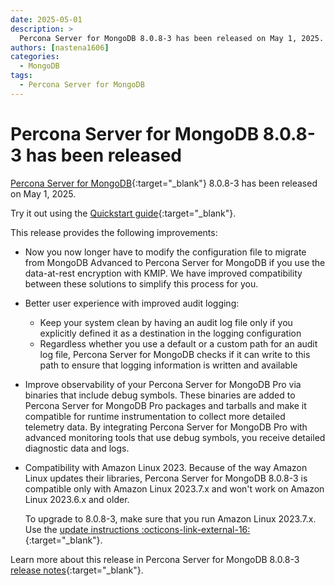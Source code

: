 ```yaml
---
date: 2025-05-01
description: >
  Percona Server for MongoDB 8.0.8-3 has been released on May 1, 2025.
authors: [nastena1606]
categories:
  - MongoDB
tags:
  - Percona Server for MongoDB
---
```


# Percona Server for MongoDB 8.0.8-3 has been released

<!-- more -->

[Percona Server for MongoDB](https://docs.percona.com/percona-server-for-mongodb/8.0/index.html){:target="_blank"} 8.0.8-3 has been released on May 1, 2025.

Try it out using the [Quickstart guide](https://docs.percona.com/percona-server-for-mongodb/8.0/install/index.html){:target="_blank"}. 

This release provides the following improvements:

* Now you now longer have to modify the configuration file to migrate from MongoDB Advanced to Percona Server for MongoDB if you use the data-at-rest encryption with KMIP. We have improved compatibility between these solutions to simplify this process for you. 

* Better user experience with improved audit logging:

   * Keep your system clean by having an audit log file only if you explicitly defined it as a destination in the logging configuration
   * Regardless whether you use a default or a custom path for an audit log file, Percona Server for MongoDB checks if it can write to this path to ensure that logging information is written and available

* Improve observability of your Percona Server for MongoDB Pro via binaries that include debug symbols. These binaries are added to Percona Server for MongoDB Pro packages and tarballs and make it compatible for runtime instrumentation to collect more detailed telemetry data. By integrating Percona Server for MongoDB Pro with advanced monitoring tools that use debug symbols, you receive detailed diagnostic data and logs.

* Compatibility with Amazon Linux 2023. Because of the way Amazon Linux updates their libraries, Percona Server for MongoDB 8.0.8-3 is compatible only with Amazon Linux 2023.7.x and won't work on Amazon Linux 2023.6.x and older. 

   To upgrade to 8.0.8-3, make sure that you run Amazon Linux 2023.7.x. Use the [update instructions :octicons-link-external-16:](https://docs.aws.amazon.com/linux/al2023/ug/updating.html){:target="_blank"}.

Learn more about this release in Percona Server for MongoDB 8.0.8-3 [release notes](https://docs.percona.com/percona-server-for-mongodb/8.0/release_notes/8.0.8-3.html){:target="_blank"}.

